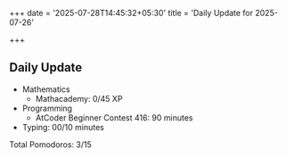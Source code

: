 +++
date = '2025-07-28T14:45:32+05:30'
title = 'Daily Update for 2025-07-26'

+++

## Daily Update

- Mathematics
  - Mathacademy: 0/45 XP
- Programming
  - AtCoder Beginner Contest 416: 90 minutes
- Typing: 00/10 minutes

Total Pomodoros: 3/15
